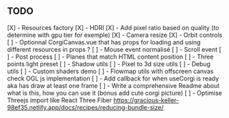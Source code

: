 ## TODO

[X] - Resources factory
[X] - HDRI
[X] - Add pixel ratio based on quality (to determine with gpu tier for exemple)
[X] - Camera resize
[X] - Orbit controls
[ ] - Optionnal CorgiCanvas.vue that has props for loading and using different resources in props ?
[ ] - Mouse event normalisé
[ ] - Scroll event
[ ] - Post process
[ ] - Planes that match HTML content position
[ ] - Three points light preset
[ ] - Shadow utils
[ ] - Pixel to 3d size utils
[ ] - Debug utils
[ ] - Custom shaders demo
[ ] - Flowmap utils with offscreen canvas check OGL js implementation
[ ] - Add callback for when useCorgi is ready aka has draw at least one frame
[ ] - Write a comprehensive Readme about what is this, how you can use it (bonus add cute corgi picture)
[ ] - Optimise Threejs import like React Three Fiber https://gracious-keller-98ef35.netlify.app/docs/recipes/reducing-bundle-size/